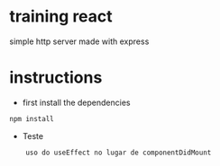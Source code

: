 # training react
simple http server made with express

# instructions
- first install the dependencies
```sh
npm install
```

- Teste
```sh
    uso do useEffect no lugar de componentDidMount
```